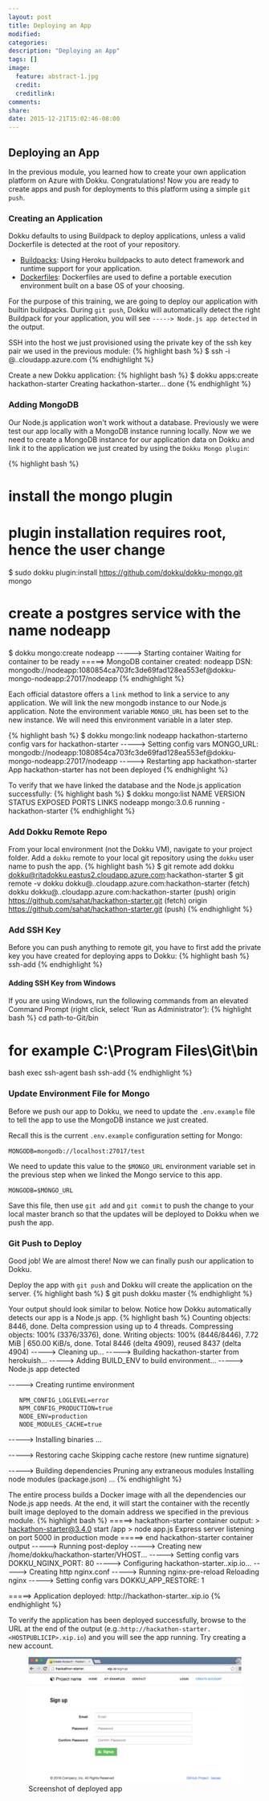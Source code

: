 ```yaml
---
layout: post
title: Deploying an App
modified:
categories: 
description: "Deploying an App"
tags: []
image:
  feature: abstract-1.jpg
  credit:
  creditlink:
comments:
share:
date: 2015-12-21T15:02:46-08:00
---
```

## Deploying an App
In the previous module, you learned how to create your own application platform on Azure with Dokku. Congratulations! Now you are ready to create apps and push for deployments to this platform using a simple `git push`. 

### Creating an Application

Dokku defaults to using Buildpack to deploy applications, unless a valid Dockerfile is detected at the root of your repository.

- [Buildpacks](http://dokku.viewdocs.io/dokku/deployment/buildpacks/): Using Heroku buildpacks to auto detect framework and runtime support for your application.
- [Dockerfiles](http://dokku.viewdocs.io/dokku/deployment/dockerfiles/): Dockerfiles are used to define a portable execution environment built on a base OS of your choosing.

For the purpose of this training, we are going to deploy our application with builtin buildpacks. During `git push`, Dokku will automatically detect the right Buildpack for your application, you will see `-----> Node.js app detected` in the output.

SSH into the host we just provisioned using the private key of the ssh key pair we used in the previous module:
{% highlight bash %}
$ ssh -i <your-ssh-private-key> <your-admin-user-name>@<DNSNAMEFORPUBLICIP>.<LOCATION>.cloudapp.azure.com
{% endhighlight %}

Create a new Dokku application:
{% highlight bash %}
$ dokku apps:create hackathon-starter
Creating hackathon-starter... done
{% endhighlight %}

### Adding MongoDB
Our Node.js application won't work without a database. Previously we were test our app locally with a MongoDB instance running locally. Now we we need to create a MongoDB instance for our application data on Dokku and link it to the application we just created by using the `Dokku Mongo plugin`:

{% highlight bash %}
# install the mongo plugin
# plugin installation requires root, hence the user change
$ sudo dokku plugin:install https://github.com/dokku/dokku-mongo.git mongo

# create a postgres service with the name nodeapp
$ dokku mongo:create nodeapp
-----> Starting container
       Waiting for container to be ready
=====> MongoDB container created: nodeapp
       DSN: mongodb://nodeapp:1080854ca703fc3de69fad128ea553ef@dokku-mongo-nodeapp:27017/nodeapp
{% endhighlight %}

Each official datastore offers a `link` method to link a service to any application. We will link the new mongodb instance to our Node.js application. Note the environment variable `MONGO_URL` has been set to the new instance. We will need this environment variable in a later step.

{% highlight bash %}
$ dokku mongo:link nodeapp hackathon-starterno config vars for hackathon-starter
-----> Setting config vars
       MONGO_URL: mongodb://nodeapp:1080854ca703fc3de69fad128ea553ef@dokku-mongo-nodeapp:27017/nodeapp
-----> Restarting app hackathon-starter
App hackathon-starter has not been deployed
{% endhighlight %}

To verify that we have linked the database and the Node.js application successfully:
{% highlight bash %}
$ dokku mongo:list
NAME       VERSION      STATUS   EXPOSED PORTS  LINKS
nodeapp    mongo:3.0.6  running  -              hackathon-starter 
{% endhighlight %}

### Add Dokku Remote Repo

From your local environment (not the Dokku VM), navigate to your project folder. Add a `dokku` remote to your local git repository using the `dokku` user name to push the app.
{% highlight bash %}
$ git remote add dokku dokku@ritadokku.eastus2.cloudapp.azure.com:hackathon-starter
$ git remote -v
dokku	dokku@<DNSNAMEFORPUBLICIP>.<LOCATION>.cloudapp.azure.com:hackathon-starter (fetch)
dokku	dokku@<DNSNAMEFORPUBLICIP>.<LOCATION>.cloudapp.azure.com:hackathon-starter (push)
origin	https://github.com/sahat/hackathon-starter.git (fetch)
origin	https://github.com/sahat/hackathon-starter.git (push)
{% endhighlight %}

### Add SSH Key
Before you can push anything to remote git, you have to first add the private key you have created for deploying apps to Dokku:
{% highlight bash %}
ssh-add <your-dokku-deploy-private-key>
{% endhighlight %}

#### Adding SSH Key from Windows
If you are using Windows, run the following commands from an elevated Command Prompt (right click, select 'Run as Administrator'):
{% highlight bash %}
cd path-to-Git/bin
# for example C:\Program Files\Git\bin
bash
exec ssh-agent bash
ssh-add <your-dokku-deploy-private-key>
{% endhighlight %}

### Update Environment File for Mongo
Before we push our app to Dokku, we need to update the `.env.example` file to tell the app to use the MongoDB instance we just created.

Recall this is the current `.env.example` configuration setting for Mongo:

```
MONGODB=mongodb://localhost:27017/test
```

We need to update this value to the `$MONGO_URL` environment variable set in the previous step when we linked the Mongo service to this app.

```
MONGODB=$MONGO_URL
```

Save this file, then use `git add` and `git commit` to push the change to your local master branch so that the updates will be deployed to Dokku when we push the app.

### Git Push to Deploy
Good job! We are almost there! Now we can finally push our application to Dokku.

Deploy the app with `git push` and Dokku will create the application on the server.
{% highlight bash %}
$ git push dokku master
{% endhighlight %}

Your output should look similar to below. Notice how Dokku automatically detects our app is a Node.js app.
{% highlight bash %}
Counting objects: 8446, done.
Delta compression using up to 4 threads.
Compressing objects: 100% (3376/3376), done.
Writing objects: 100% (8446/8446), 7.72 MiB | 650.00 KiB/s, done.
Total 8446 (delta 4909), reused 8437 (delta 4904)
-----> Cleaning up...
-----> Building hackathon-starter from herokuish...
-----> Adding BUILD_ENV to build environment...
-----> Node.js app detected
       
-----> Creating runtime environment
       
       NPM_CONFIG_LOGLEVEL=error
       NPM_CONFIG_PRODUCTION=true
       NODE_ENV=production
       NODE_MODULES_CACHE=true
       
-----> Installing binaries
...

-----> Restoring cache
       Skipping cache restore (new runtime signature)
       
-----> Building dependencies
       Pruning any extraneous modules
       Installing node modules (package.json)
...
{% endhighlight %}

The entire process builds a Docker image with all the dependencies our Node.js app needs. At the end, it will start the container with the recently built image deployed to the domain address we specified in the previous module. 
{% highlight bash %}
=====> hackathon-starter container output:
       > hackathon-starter@3.4.0 start /app
       > node app.js
       Express server listening on port 5000 in production mode
=====> end hackathon-starter container output
-----> Running post-deploy
-----> Creating new /home/dokku/hackathon-starter/VHOST...
-----> Setting config vars
       DOKKU_NGINX_PORT: 80
-----> Configuring hackathon-starter.<HOSTPUBLICIP>.xip.io...
-----> Creating http nginx.conf
-----> Running nginx-pre-reload
       Reloading nginx
-----> Setting config vars
       DOKKU_APP_RESTORE: 1

=====> Application deployed:
       http://hackathon-starter.<HOSTPUBLICIP>.xip.io
{% endhighlight %}

To verify the application has been deployed successfully, browse to the URL at the end of the output (e.g.:`http://hackathon-starter.<HOSTPUBLICIP>.xip.io`) and you will see the app running. Try creating a new account.

<figure>
	<img src="../images/deployapp.png"/>
	<figcaption>Screenshot of deployed app</figcaption>
</figure>

